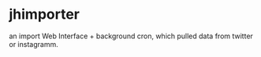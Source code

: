 jhimporter
==========

an import Web Interface + background cron, which pulled data from twitter or instagramm.